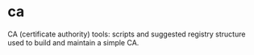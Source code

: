 # ca
CA (certificate authority) tools: scripts and suggested registry structure used to build and maintain a simple CA.
